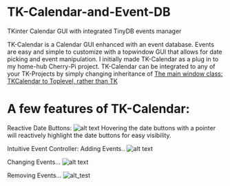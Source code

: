 # TK-Calendar-and-Event-DB
TKinter Calendar GUI with integrated TinyDB events manager

TK-Calendar is a Calendar GUI enhanced with an event database. Events are easy and simple to customize with a topwindow GUI that allows for date picking and event manipulation. I initially made TK-Calendar as a plug in to my home-hub Cherry-Pi project. TK-Calendar can be integrated to any of your TK-Projects by simply changing inheritance of [The main window class: TKCalendar to Toplevel, rather than TK](TKCalendar/main.py)

# A few features of TK-Calendar:

Reactive Date Buttons:
![alt text](https://github.com/CNuenthel/TK-Calendar-and-Event-DB/blob/[branch]/image.jpg?raw=true)
Hovering the date buttons with a pointer will reactively highlight the date buttons for easy visibility.

Intuitive Event Controller:
Adding Events..
![alt text](https://ibb.co/c801xM2)

Changing Events...
![alt text](https://ibb.co/gjcZzpK)

Removing Events...
![alt_test](https://ibb.co/3BMj2Fr)
